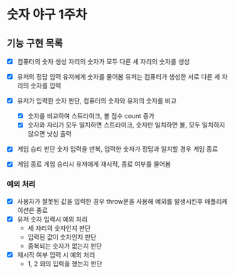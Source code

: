 # 숫자 야구 1주차

## 기능 구현 목록

- [x] 컴퓨터의 숫자 생성
  자리의 숫자가 모두 다른 세 자리의 숫자를 생성

- [x] 유저의 정답 입력 유저에게 숫자를 물어봄
  유저는 컴퓨터가 생성한 서로 다른 세 자리의 숫자를 입력

- [x] 유저가 입력한 숫자 판단, 컴퓨터의 숫자와 유저의 숫자를 비교
  - [x] 숫자를 비교하여 스트라이크, 볼 점수 count 증가
  - [x] 숫자와 자리가 모두 일치하면 스트라이크, 숫자만 일치하면 볼, 모두 일치하지 않으면 낫싱 출력

- [x] 게임 승리 판단
  숫자 입력을 반복, 입력한 숫자가 정답과 일치할 경우 게임 종료

- [x] 게임 종료
  게임 승리시 유저에게 재시작, 종료 여부를 물어봄

### 예외 처리
- [x] 사용자가 잘못된 값을 입력한 경우 throw문을 사용해 예외를 발생시킨후 애플리케이션은 종료
- [x] 유저 숫자 입력시 예외 처리
  - 세 자리의 숫자인지 판단
  - 입력된 값이 숫자인지 판단
  - 중복되는 숫자가 없는지 판단
- [x] 재시작 여부 입력 시 예외 처리
  - 1, 2 외의 입력을 했는지 판단